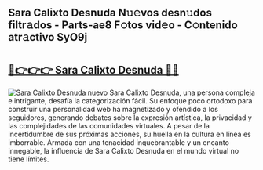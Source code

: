 ## Sara Calixto Desnuda N𝚞𝚎vos desn𝚞dos filtr𝚊dos - Parts-ae8 F𝚘tos vid𝚎o - C𝚘ntenido atr𝚊ctivo SyO9j

# <h2><a href="http://mbbhab.tromn.icu/?c=Sara+Calixto+Desnuda">🔗👉👉👉 Sara Calixto Desnuda 🔗🔗</a></h2>

[![Sara Calixto Desnuda nuevo](https://i.imgur.com/pEAQMta.gif)](http://mbbhab.tromn.icu/?c=Sara+Calixto+Desnuda)
Sara Calixto Desnuda, una persona compleja e intrigante, desafía la categorización fácil. Su enfoque poco ortodoxo para construir una personalidad web ha magnetizado y ofendido a los seguidores, generando debates sobre la expresión artística, la privacidad y las complejidades de las comunidades virtuales. A pesar de la incertidumbre de sus próximas acciones, su huella en la cultura en línea es imborrable. Armada con una tenacidad inquebrantable y un encanto innegable, la influencia de Sara Calixto Desnuda en el mundo virtual no tiene límites.
